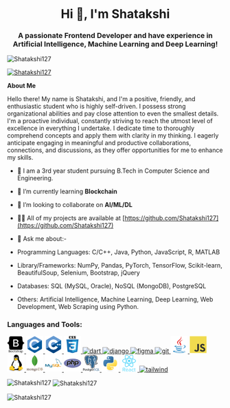 <h1 align="center">Hi 👋, I'm Shatakshi</h1>
<h3 align="center">A passionate Frontend Developer and have experience in Artificial Intelligence, Machine Learning and Deep Learning!</h3>

<p align="left"> <img src="https://komarev.com/ghpvc/?username=Shatakshi127&label=Profile%20views&color=0e75b6&style=flat" alt="Shatakshi127" /> </p>
<p align="left"> <a href="https://github.com/ryo-ma/github-profile-trophy"><img src="https://github-profile-trophy.vercel.app/?username=Shatakshi127" alt="Shatakshi127" /></a> </p>

**About Me** 
  
Hello there! My name is Shatakshi, and I'm a positive, friendly, and enthusiastic student who is highly self-driven. I possess strong organizational abilities and pay close attention to even the smallest details. I'm a proactive individual, constantly striving to reach the utmost level of excellence in everything I undertake. I dedicate time to thoroughly comprehend concepts and apply them with clarity in my thinking. I eagerly anticipate engaging in meaningful and productive collaborations, connections, and discussions, as they offer opportunities for me to enhance my skills.

- 🔭 I am a 3rd year student pursuing B.Tech in Computer Science and Engineering.

- 🌱 I’m currently learning **Blockchain**

- 👯 I’m looking to collaborate on **AI/ML/DL**

- 👨‍💻 All of my projects are available at [https://github.com/Shatakshi127](https://github.com/Shatakshi127)

- 💬 Ask me about:- 
- Programming Languages: C/C++, Java, Python, JavaScript, R, MATLAB
- Library/Frameworks: NumPy, Pandas, PyTorch, TensorFlow, Scikit-learn, BeautifulSoup, Selenium, Bootstrap, jQuery
- Databases: SQL (MySQL, Oracle), NoSQL (MongoDB), PostgreSQL
- Others: Artificial Intelligence, Machine Learning, Deep Learning, Web Development, Web Scraping using Python.

<h3 align="left">Languages and Tools:</h3>
<p align="left"> <a href="https://getbootstrap.com" target="_blank" rel="noreferrer"> <img src="https://raw.githubusercontent.com/devicons/devicon/master/icons/bootstrap/bootstrap-plain-wordmark.svg" alt="bootstrap" width="40" height="40"/> </a> <a href="https://www.cprogramming.com/" target="_blank" rel="noreferrer"> <img src="https://raw.githubusercontent.com/devicons/devicon/master/icons/c/c-original.svg" alt="c" width="40" height="40"/> </a> <a href="https://www.w3schools.com/cpp/" target="_blank" rel="noreferrer"> <img src="https://raw.githubusercontent.com/devicons/devicon/master/icons/cplusplus/cplusplus-original.svg" alt="cplusplus" width="40" height="40"/> </a> <a href="https://www.w3schools.com/css/" target="_blank" rel="noreferrer"> <img src="https://raw.githubusercontent.com/devicons/devicon/master/icons/css3/css3-original-wordmark.svg" alt="css3" width="40" height="40"/> </a> <a href="https://dart.dev" target="_blank" rel="noreferrer"> <img src="https://www.vectorlogo.zone/logos/dartlang/dartlang-icon.svg" alt="dart" width="40" height="40"/> </a> <a href="https://www.djangoproject.com/" target="_blank" rel="noreferrer"> <img src="https://cdn.worldvectorlogo.com/logos/django.svg" alt="django" width="40" height="40"/> </a> <a href="https://www.figma.com/" target="_blank" rel="noreferrer"> <img src="https://www.vectorlogo.zone/logos/figma/figma-icon.svg" alt="figma" width="40" height="40"/> </a> <a href="https://git-scm.com/" target="_blank" rel="noreferrer"> <img src="https://www.vectorlogo.zone/logos/git-scm/git-scm-icon.svg" alt="git" width="40" height="40"/> </a> <a href="https://www.java.com" target="_blank" rel="noreferrer"> <img src="https://raw.githubusercontent.com/devicons/devicon/master/icons/java/java-original.svg" alt="java" width="40" height="40"/> </a> <a href="https://developer.mozilla.org/en-US/docs/Web/JavaScript" target="_blank" rel="noreferrer"> <img src="https://raw.githubusercontent.com/devicons/devicon/master/icons/javascript/javascript-original.svg" alt="javascript" width="40" height="40"/> </a> <a href="https://www.linux.org/" target="_blank" rel="noreferrer"> <img src="https://raw.githubusercontent.com/devicons/devicon/master/icons/linux/linux-original.svg" alt="linux" width="40" height="40"/> </a> <a href="https://www.mongodb.com/" target="_blank" rel="noreferrer"> <img src="https://raw.githubusercontent.com/devicons/devicon/master/icons/mongodb/mongodb-original-wordmark.svg" alt="mongodb" width="40" height="40"/> </a> <a href="https://www.mysql.com/" target="_blank" rel="noreferrer"> <img src="https://raw.githubusercontent.com/devicons/devicon/master/icons/mysql/mysql-original-wordmark.svg" alt="mysql" width="40" height="40"/> </a>  <a href="https://www.php.net" target="_blank" rel="noreferrer"> <img src="https://raw.githubusercontent.com/devicons/devicon/master/icons/php/php-original.svg" alt="php" width="40" height="40"/> </a> <a href="https://www.postgresql.org" target="_blank" rel="noreferrer"> <img src="https://raw.githubusercontent.com/devicons/devicon/master/icons/postgresql/postgresql-original-wordmark.svg" alt="postgresql" width="40" height="40"/> </a> <a href="https://www.python.org" target="_blank" rel="noreferrer"> <img src="https://raw.githubusercontent.com/devicons/devicon/master/icons/python/python-original.svg" alt="python" width="40" height="40"/> </a> <a href="https://reactjs.org/" target="_blank" rel="noreferrer"> <img src="https://raw.githubusercontent.com/devicons/devicon/master/icons/react/react-original-wordmark.svg" alt="react" width="40" height="40"/> </a> <a href="https://tailwindcss.com/" target="_blank" rel="noreferrer"> <img src="https://www.vectorlogo.zone/logos/tailwindcss/tailwindcss-icon.svg" alt="tailwind" width="40" height="40"/> </a>  </p>

<p><img align="left" src="https://github-readme-stats.vercel.app/api/top-langs?username=ankanmitra2002&show_icons=true&locale=en&layout=compact" alt="Shatakshi127" /></p>

<p>&nbsp;<img align="center" src="https://github-readme-stats.vercel.app/api?username=Shatakshi127&show_icons=true&locale=en" alt="Shatakshi127" /></p>

<p><img align="center" src="https://github-readme-streak-stats.herokuapp.com/?user=Shatakshi127&" alt="Shatakshi127" /></p>
